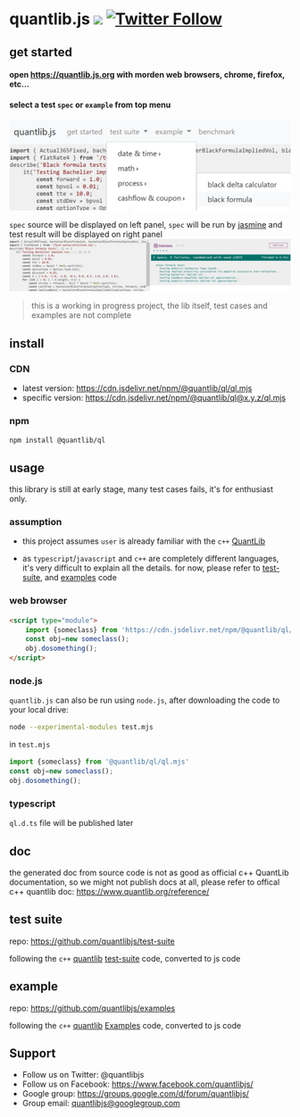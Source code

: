 
# quantlib.js [![](https://data.jsdelivr.com/v1/package/npm/@quantlib/ql/badge)](https://www.jsdelivr.com/package/npm/@quantlib/ql) [![Twitter Follow](https://img.shields.io/twitter/follow/quantlibjs.svg?style=social&maxAge=3600)](https://twitter.com/quantlibjs)

## get started

#### open https://quantlib.js.org with morden web browsers, chrome, firefox, etc...

#### select a test `spec` or `example` from top menu
![snap1](/64322073-6c73a980-cff4-11e9-9433-3928631538f4.png)

`spec` source will be displayed on left panel, `spec` will be run by [jasmine](https://github.com/jasmine/jasmine) and test result will be displayed on right panel
![snap2](/64322085-73022100-cff4-11e9-8a84-305e65405621.png)

>this is a working in progress project, the lib itself, test cases and examples are not complete


## install

### CDN

* latest version: https://cdn.jsdelivr.net/npm/@quantlib/ql/ql.mjs
* specific version: https://cdn.jsdelivr.net/npm/@quantlib/ql@x.y.z/ql.mjs

### npm
```
npm install @quantlib/ql
```

## usage

this library is still at early stage, many test cases fails, it's for enthusiast only.

### assumption

* this project assumes `user` is already familiar with the `c++` [QuantLib](https://github.com/lballabio/QuantLib)

* as `typescript`/`javascript` and `c++` are completely different languages, it's very difficult to explain all the details. for now, please refer to [test-suite](https://github.com/quantlibjs/test-suite), and [examples](https://github.com/quantlibjs/examples) code

### web browser

```html
<script type="module">
    import {someclass} from 'https://cdn.jsdelivr.net/npm/@quantlib/ql/ql.mjs'
    const obj=new someclass();
    obj.dosomething();
</script>
```

### node.js
`quantlib.js` can also be run using `node.js`, after downloading the code to your local drive:

```sh
node --experimental-modules test.mjs
```

in `test.mjs`
```js
import {someclass} from '@quantlib/ql/ql.mjs'
const obj=new someclass();
obj.dosomething();
```

### typescript
`ql.d.ts` file will be published later

## doc

the generated doc from source code is not as good as official c++ QuantLib documentation, so we might not publish docs at all, please refer to offical c++ quantlib doc: https://www.quantlib.org/reference/

## test suite

repo: https://github.com/quantlibjs/test-suite

following the `c++` [quantlib](https://www.quantlib.org/) [test-suite](https://github.com/lballabio/QuantLib/tree/master/test-suite) code, converted to js code

## example

repo: https://github.com/quantlibjs/examples

following the `c++` [quantlib](https://www.quantlib.org/) [Examples](https://github.com/lballabio/QuantLib/tree/master/Examples) code, converted to js code

## Support
* Follow us on Twitter: @quantlibjs
* Follow us on Facebook: https://www.facebook.com/quantlibjs/
* Google group: https://groups.google.com/d/forum/quantlibjs/
* Group email: quantlibjs@googlegroup.com
